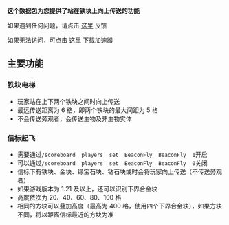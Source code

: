 **这个数据包为您提供了站在铁块上向上传送的功能**

如果遇到任何问题，请点击 [这里](https://github.com/WhiteElephant-abc/anvil-falling/issues/new) 反馈

如果无法访问，可点击 [这里](https://steampp.net/) 下载加速器

## 主要功能

### 铁块电梯

- 玩家站在上下两个铁块之间时向上传送
- 最远传送距离为 6 格，即两个铁块的最大间距为 5 格
- 不会传送旁观者，会传送生物及非生物实体

### 信标起飞

- 需要通过`/scoreboard  players  set  BeaconFly  BeaconFly  1`开启
- 可以通过`/scoreboard  players  set  BeaconFly  BeaconFly  0`关闭
- 信标下有铁块、金块、绿宝石块、钻石块或时会将玩家向上传送（不传送旁观者）
- 如果游戏版本为 1.21 及以上，还可以识别下界合金块
- 高度依次为 20、40、60、80、100 格
- 相同的方块可以叠加高度（最高为 400 格，使用四个下界合金块），如果方块不同，将以距离信标最近的方块为准